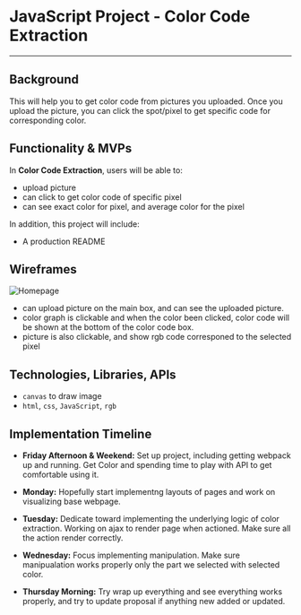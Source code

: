 # JavaScript Project - Color Code Extraction

---


## **Background**

This will help you to get color code from pictures you uploaded.
Once you upload the picture, you can click the spot/pixel to get specific code for corresponding color.



## **Functionality & MVPs**

In **Color Code Extraction**, users will be able to:
- upload picture
- can click to get color code of specific pixel
- can see exact color for pixel, and average color for the pixel


In addition, this project will include:
- A production README



## **Wireframes**
![Homepage](https://user-images.githubusercontent.com/64451087/131939704-1de4842e-ba54-4d23-a957-e12e5ea666a4.png)

* can upload picture on the main box, and can see the uploaded picture.
* color graph is clickable and when the color been clicked, color code will be shown at the bottom of the color code box.
* picture is also clickable, and show rgb code corresponed to the selected pixel



## **Technologies, Libraries, APIs**

* `canvas` to draw image
* `html`, `css`, `JavaScript`, `rgb`



## **Implementation Timeline**
- **Friday Afternoon & Weekend:** Set up project, including getting webpack up and running. Get Color and spending time to play with API to get comfortable using it. 

- **Monday:** Hopefully start implementng layouts of pages and work on visualizing base webpage.

- **Tuesday:** Dedicate toward implementing the underlying logic of color extraction. Working on ajax to render page when actioned. Make sure all the action render correctly.

- **Wednesday:** Focus implementing manipulation. Make sure manipualation works properly only the part we selected with selected color.

- **Thursday Morning:** Try wrap up everything and see everything works properly, and try to update proposal if anything new added or updated.
